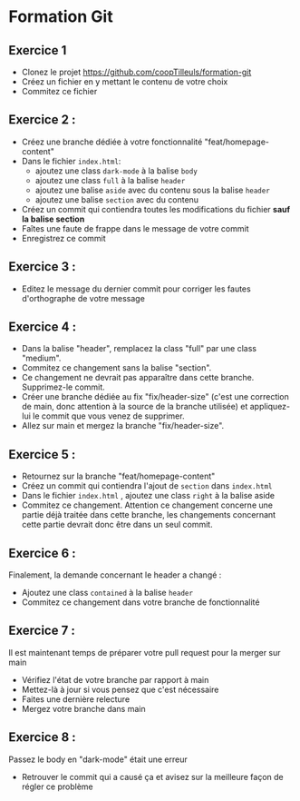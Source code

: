 # Formation Git

## Exercice 1
- Clonez le projet https://github.com/coopTilleuls/formation-git
- Créez un fichier en y mettant le contenu de votre choix
- Commitez ce fichier

## Exercice 2 : 
- Créez une branche dédiée à votre fonctionnalité "feat/homepage-content"
- Dans le fichier `index.html`: 
  - ajoutez une class `dark-mode` à la balise `body`
  - ajoutez une class `full` à la balise `header`
  - ajoutez une balise `aside` avec du contenu sous la balise `header`
  - ajoutez une balise `section` avec du contenu
- Créez un commit qui contiendra toutes les modifications du fichier **sauf la balise section**
- Faîtes une faute de frappe dans le message de votre commit
- Enregistrez ce commit

## Exercice 3 : 
- Editez le message du dernier commit pour corriger les fautes d'orthographe de votre message

## Exercice 4 : 

- Dans la balise "header", remplacez la class "full" par une class "medium".
- Commitez ce changement sans la balise "section".
- Ce changement ne devrait pas apparaître dans cette branche. Supprimez-le commit.
- Créer une branche dédiée au fix "fix/header-size" (c'est une correction de main, donc attention à la source de la branche utilisée) et appliquez-lui le commit que vous venez de supprimer.
- Allez sur main et mergez la branche "fix/header-size".

## Exercice 5 : 
- Retournez sur la branche "feat/homepage-content"
- Créez un commit qui contiendra l'ajout de `section` dans `index.html`
- Dans le fichier `index.html` , ajoutez une class `right` à la balise aside
- Commitez ce changement. Attention ce changement concerne une partie déjà traitée dans cette branche, les changements concernant cette partie devrait donc être dans un seul commit.

## Exercice 6 :
Finalement, la demande concernant le header a changé : 
- Ajoutez une class `contained` à la balise `header`
- Commitez ce changement dans votre branche de fonctionnalité

## Exercice 7 : 
Il est maintenant temps de préparer votre pull request pour la merger sur main
- Vérifiez l'état de votre branche par rapport à main
- Mettez-là à jour si vous pensez que c'est nécessaire
- Faites une dernière relecture
- Mergez votre branche dans main

## Exercice 8 : 
Passez le body en "dark-mode" était une erreur
- Retrouver le commit qui a causé ça et avisez sur la meilleure façon de régler ce problème
